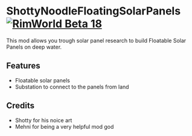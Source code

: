# ShottyNoodleFloatingSolarPanels [![RimWorld Beta 18](https://img.shields.io/badge/RimWorld-Beta%2018-brightgreen.svg)](http://rimworldgame.com/)

This mod allows you trough solar panel research to build Floatable Solar Panels on deep water.

## Features

- Floatable solar panels
- Substation to connect to the panels from land

## Credits

- Shotty for his noice art
- Mehni for being a very helpful mod god
